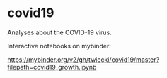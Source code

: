 # covid19
Analyses about the COVID-19 virus.

Interactive notebooks on mybinder:

https://mybinder.org/v2/gh/twiecki/covid19/master?filepath=covid19_growth.ipynb


